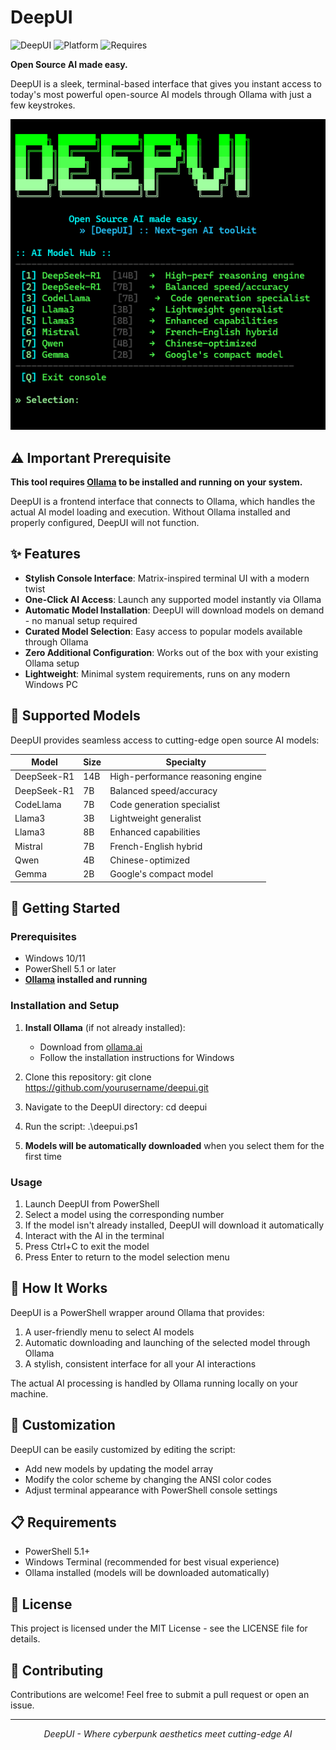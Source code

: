 # DeepUI

![DeepUI](https://img.shields.io/badge/DeepUI-v1.0-brightgreen)
![Platform](https://img.shields.io/badge/platform-Windows-lightgrey)
![Requires](https://img.shields.io/badge/requires-Ollama-red)

**Open Source AI made easy.**

DeepUI is a sleek, terminal-based interface that gives you instant access to today's most powerful open-source AI models through Ollama with just a few keystrokes.

<p align="center">
  <img src="screenshot.png" alt="DeepUI Screenshot" width="700">
</p>

## ⚠️ Important Prerequisite

**This tool requires [Ollama](https://ollama.ai/) to be installed and running on your system.**

DeepUI is a frontend interface that connects to Ollama, which handles the actual AI model loading and execution. Without Ollama installed and properly configured, DeepUI will not function.

## ✨ Features

- **Stylish Console Interface**: Matrix-inspired terminal UI with a modern twist
- **One-Click AI Access**: Launch any supported model instantly via Ollama
- **Automatic Model Installation**: DeepUI will download models on demand - no manual setup required
- **Curated Model Selection**: Easy access to popular models available through Ollama
- **Zero Additional Configuration**: Works out of the box with your existing Ollama setup
- **Lightweight**: Minimal system requirements, runs on any modern Windows PC

## 🧠 Supported Models

DeepUI provides seamless access to cutting-edge open source AI models:

| Model | Size | Specialty |
|-------|------|-----------|
| DeepSeek-R1 | 14B | High-performance reasoning engine |
| DeepSeek-R1 | 7B | Balanced speed/accuracy |
| CodeLlama | 7B | Code generation specialist |
| Llama3 | 3B | Lightweight generalist |
| Llama3 | 8B | Enhanced capabilities |
| Mistral | 7B | French-English hybrid |
| Qwen | 4B | Chinese-optimized |
| Gemma | 2B | Google's compact model |

## 🚀 Getting Started

### Prerequisites

- Windows 10/11
- PowerShell 5.1 or later
- **[Ollama](https://ollama.ai/) installed and running**

### Installation and Setup

1. **Install Ollama** (if not already installed):
   - Download from [ollama.ai](https://ollama.ai/)
   - Follow the installation instructions for Windows

2. Clone this repository:
   git clone https://github.com/yourusername/deepui.git
3. Navigate to the DeepUI directory:
   cd deepui
4. Run the script:
   .\deepui.ps1
5. **Models will be automatically downloaded** when you select them for the first time

### Usage

1. Launch DeepUI from PowerShell
2. Select a model using the corresponding number
3. If the model isn't already installed, DeepUI will download it automatically
4. Interact with the AI in the terminal
5. Press Ctrl+C to exit the model
6. Press Enter to return to the model selection menu

## 🔄 How It Works

DeepUI is a PowerShell wrapper around Ollama that provides:
1. A user-friendly menu to select AI models
2. Automatic downloading and launching of the selected model through Ollama
3. A stylish, consistent interface for all your AI interactions

The actual AI processing is handled by Ollama running locally on your machine.

## 🔧 Customization

DeepUI can be easily customized by editing the script:

- Add new models by updating the model array
- Modify the color scheme by changing the ANSI color codes
- Adjust terminal appearance with PowerShell console settings

## 📋 Requirements

- PowerShell 5.1+
- Windows Terminal (recommended for best visual experience)
- Ollama installed (models will be downloaded automatically)

## 📝 License

This project is licensed under the MIT License - see the LICENSE file for details.

## 🤝 Contributing

Contributions are welcome! Feel free to submit a pull request or open an issue.

---

<p align="center">
  <i>DeepUI - Where cyberpunk aesthetics meet cutting-edge AI</i>
</p>
